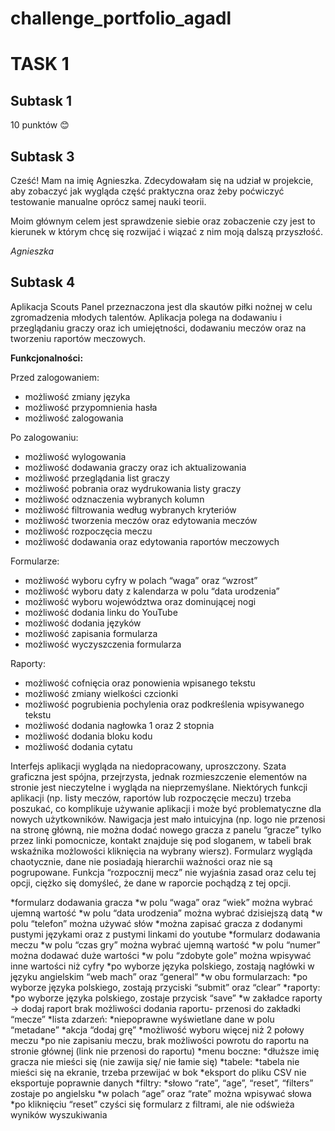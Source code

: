# challenge_portfolio_agadl
# TASK 1
## Subtask 1
10 punktów 😊
## Subtask 3
Cześć! Mam na imię Agnieszka. Zdecydowałam się na udział w projekcie, aby zobaczyć jak wygląda część praktyczna oraz żeby poćwiczyć testowanie manualne oprócz samej nauki teorii. 

Moim głównym celem jest sprawdzenie siebie oraz zobaczenie czy jest to kierunek w którym chcę się rozwijać i wiązać z nim moją dalszą przyszłość. 


*Agnieszka*

## Subtask 4
Aplikacja Scouts Panel przeznaczona jest dla skautów piłki nożnej w celu zgromadzenia młodych talentów. Aplikacja polega na dodawaniu i przeglądaniu graczy oraz ich umiejętności, dodawaniu meczów oraz na tworzeniu raportów meczowych.

**Funkcjonalności:**

Przed zalogowaniem:
* możliwość zmiany języka
* możliwość przypomnienia hasła
* możliwość zalogowania
  
Po zalogowaniu:
* możliwość wylogowania
* możliwość dodawania graczy oraz ich aktualizowania
* możliwość przeglądania list graczy
* możliwość pobrania oraz wydrukowania listy graczy
* możliwość odznaczenia wybranych kolumn
* możliwość filtrowania według wybranych kryteriów
* możliwość tworzenia meczów oraz edytowania meczów
* możliwość rozpoczęcia meczu
* możliwość dodawania oraz edytowania raportów meczowych

Formularze:
* możliwość wyboru cyfry w polach “waga” oraz “wzrost”
* możliwość wyboru daty z kalendarza w polu “data urodzenia”
* możliwość wyboru województwa oraz dominującej nogi
* możliwość dodania linku do YouTube
* możliwość dodania języków
* możliwość zapisania formularza
* możliwość wyczyszczenia formularza

Raporty:
* możliwość cofnięcia oraz ponowienia wpisanego tekstu
* możliwość zmiany wielkości czcionki
* możliwość pogrubienia pochylenia oraz podkreślenia wpisywanego tekstu
* możliwość dodania nagłowka 1 oraz 2 stopnia
* możliwość dodania bloku kodu
* możliwość dodania cytatu

Interfejs aplikacji wygląda na niedopracowany, uproszczony. Szata graficzna jest spójna, przejrzysta, jednak rozmieszczenie elementów na stronie jest nieczytelne i wygląda na nieprzemyślane. Niektórych funkcji aplikacji (np. listy meczów, raportów lub rozpoczęcie meczu) trzeba poszukać, co komplikuje używanie aplikacji i może być problematyczne dla nowych użytkowników. Nawigacja jest mało intuicyjna (np. logo nie przenosi na stronę główną, nie można dodać nowego gracza z panelu “gracze” tylko przez linki pomocnicze, kontakt znajduje się pod sloganem, w tabeli brak wskaźnika możlowości kliknięcia na wybrany wiersz). Formularz wygląda chaotycznie, dane nie posiadają hierarchii ważności oraz nie są pogrupowane. Funkcja “rozpocznij mecz” nie wyjaśnia zasad oraz celu tej opcji, ciężko się domyśleć, że dane w raporcie pochądzą z tej opcji.

*formularz dodawania gracza
  *w polu “waga” oraz “wiek” można wybrać ujemną wartość
  *w polu “data urodzenia” można wybrać dzisiejszą datą 
  *w polu “telefon” można używać słów
  *można zapisać gracza z dodanymi pustymi językami oraz z pustymi linkami do youtube
*formularz dodawania meczu
  *w polu “czas gry” można wybrać ujemną wartość 
  *w polu “numer” można dodawać duże wartości
  *w polu “zdobyte gole” można wpisywać inne wartości niż cyfry
  *po wyborze języka polskiego, zostają nagłówki w języku angielskim “web mach” oraz “general”
*w obu formularzach: 
  *po wyborze języka polskiego, zostają przyciski “submit” oraz “clear”
*raporty: 
  *po wyborze języka polskiego, zostaje przycisk “save”
  *w zakładce raporty -> dodaj raport brak możliwości dodania raportu- przenosi do zakładki “mecze” 
*lista zdarzeń:
  *niepoprawne wyświetlane dane w polu “metadane”
*akcja “dodaj grę” 
  *możliwość wyboru więcej niż 2 połowy meczu
  *po nie zapisaniu meczu, brak możliwości powrotu do raportu na stronie głównej (link nie przenosi do raportu) 
*menu boczne:
  *dłuższe imię gracza nie mieści się (nie zawija się/ nie łamie się)
*tabele:
  *tabela nie mieści się na ekranie, trzeba przewijać w bok
  *eksport do pliku CSV nie eksportuje poprawnie danych
*filtry:
  *słowo “rate”,  “age”, “reset”, “filters”  zostaje po angielsku
  *w polach “age” oraz “rate” można wpisywać słowa
  *po kliknięciu “reset” czyści się formularz z filtrami, ale nie odświeża wyników wyszukiwania 

